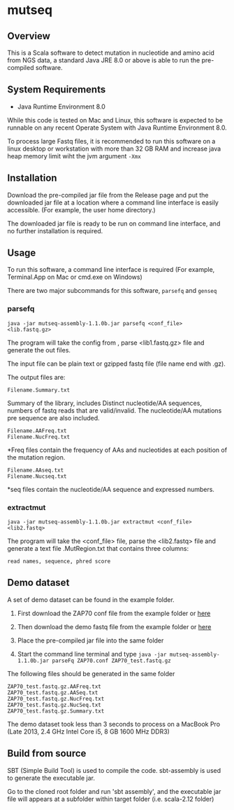 # mutseq
## Overview
This is a Scala software to detect mutation in nucleotide and amino acid from NGS data, a standard Java JRE 8.0 or above is able to run the pre-compiled software.

## System Requirements

- Java Runtime Environment 8.0

While this code is tested on Mac and Linux, this software is expected to be runnable on any recent Operate System with Java Runtime Environment 8.0.

To process large Fastq files, it is recommended to run this software on a linux desktop or workstation with more than 32 GB RAM and increase java heap memory limit wiht the jvm argument `-Xmx`


## Installation
Download the pre-compiled jar file from the Release page and put the downloaded jar file at a location where a command line interface is easily accessible. (For example, the user home directory.)

The downloaded jar file is ready to be run on command line interface, and no further installation is required. 


## Usage
To run this software, a command line interface is required (For example, Terminal.App on Mac or cmd.exe on Windows)

There are two major subcommands for this software, `parsefq` and `genseq`

### parsefq

`java -jar mutseq-assembly-1.1.0b.jar parsefq <conf_file> <lib.fastq.gz>`

The program will take the config from <conf>, parse <lib1.fastq.gz> file and generate the out files.
   
The input file can be plain text or gzipped fastq file (file name end with .gz).

The output files are:
  ```
  Filename.Summary.txt
  ```  
  Summary of the library, includes Distinct nucleotide/AA sequences, numbers of fastq reads that are valid/invalid. The nucleotide/AA mutations pre sequence are also included. 
  ```  
  Filename.AAFreq.txt 
  Filename.NucFreq.txt 
  ```
  \*Freq files contain the frequency of AAs and nucleotides at each position of the mutation region. 
  
  ```
  Filename.AAseq.txt
  Filename.Nucseq.txt
  ```
  \*seq files contain the nucleotide/AA sequence and expressed numbers.
  

### extractmut

`java -jar mutseq-assembly-1.1.0b.jar extractmut <conf_file> <lib2.fastq>`

The program will take the <conf_file> file, parse the <lib2.fastq> file and generate a text file .MutRegion.txt that contains three columns:

`read names, sequence, phred score`

## Demo dataset
A set of demo dataset can be found in the example folder. 

1. First download the ZAP70 conf file from the example folder or [here](https://raw.githubusercontent.com/jason8301/mutseq/main/example/ZAP70.conf)

2. Then download the demo fastq file from the example folder or [here](https://raw.githubusercontent.com/jason8301/mutseq/main/example/ZAP70_test.fastq.gz)

3. Place the pre-compiled jar file into the same folder 

4. Start the command line terminal and type `java -jar mutseq-assembly-1.1.0b.jar parseFq ZAP70.conf ZAP70_test.fastq.gz`

The following files should be generated in the same folder

```
ZAP70_test.fastq.gz.AAFreq.txt  
ZAP70_test.fastq.gz.AASeq.txt
ZAP70_test.fastq.gz.NucFreq.txt
ZAP70_test.fastq.gz.NucSeq.txt
ZAP70_test.fastq.gz.Summary.txt
```

The demo dataset took less than 3 seconds to process on a MacBook Pro (Late 2013, 2.4 GHz Intel Core i5, 8 GB 1600 MHz DDR3)


## Build from source
SBT (Simple Build Tool) is used to compile the code. sbt-assembly is used to generate the executable jar.

Go to the cloned root folder and run 'sbt assembly', and the executable jar file will appears at a subfolder within target folder (i.e. scala-2.12 folder)        
